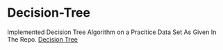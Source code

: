 # Decision-Tree
Implemented Decision Tree Algorithm on a Pracitice Data Set As Given In The Repo.
[Decision Tree](https://colab.research.google.com/drive/1awzYmbZf6-DZL30abCxM81n9m8UXq0Oc?authuser=0#scrollTo=kaTKeuC8K_FX)
